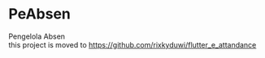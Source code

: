 # PeAbsen
 Pengelola Absen <br> this project is moved to https://github.com/rixkyduwi/flutter_e_attandance
